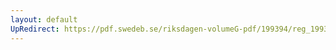 ```yaml
---
layout: default
UpRedirect: https://pdf.swedeb.se/riksdagen-volumeG-pdf/199394/reg_199394/reg_199394_0340.pdf
---
```

